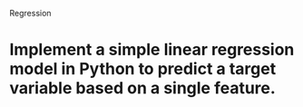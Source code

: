 Regression
# Implement a simple linear regression model in Python to predict a target variable based on a single feature.

